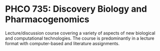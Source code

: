 # PHCO 735: Discovery Biology and Pharmacogenomics

Lecture/discussion course covering a variety of aspects of new biological and computational technologies. The course is predominantly in a lecture format with computer-based and literature assignments.